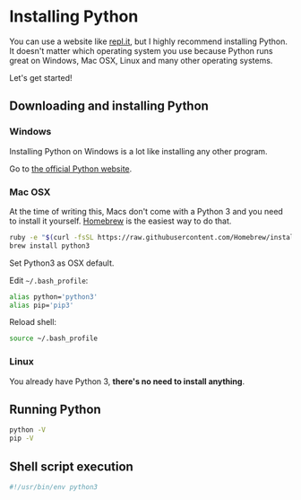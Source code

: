 # Installing Python

You can use a website like [repl.it](https://repl.it/languages/python3), but I highly recommend installing Python. It doesn't matter which operating system you use because Python runs
great on Windows, Mac OSX, Linux and many other operating systems.

Let's get started!

## Downloading and installing Python

### Windows

Installing Python on Windows is a lot like installing any other program.

Go to [the official Python website](https://www.python.org/).

### Mac OSX

At the time of writing this, Macs don't come with a Python 3 and you
need to install it yourself. [Homebrew](https://brew.sh/index_de.html) is the easiest way to do that.

```bash
ruby -e "$(curl -fsSL https://raw.githubusercontent.com/Homebrew/install/master/install)"
brew install python3
```

Set Python3 as OSX default.

Edit `~/.bash_profile`:

```bash
alias python='python3'
alias pip='pip3'
```

Reload shell:

```bash
source ~/.bash_profile
```

### Linux

You already have Python 3, **there's no need to install anything**.

## Running Python

```bash
python -V
pip -V
```

## Shell script execution

```bash
#!/usr/bin/env python3
```
